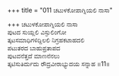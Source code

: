 +++
title = "011 ಚಟುಳಕೋಪಾಗ್ನಿಯಲಿ ನಾಸಾ"

+++
ಚಟುಳಕೋಪಾಗ್ನಿಯಲಿ ನಾಸಾ  
ಪುಟದ ಸುಯ್ಲಲಿ ವಿಸ್ಫುಲಿಂಗೋ  
ತ್ಕಟಸಮಾಧಿಗಳಿದ್ದಿಲಲಿ ನಿಗ್ರಹಕಟಾಹದಲಿ  
ಪಟುತರದ ಬಾಹುಪ್ರತಾಪದ  
ಪುಟವನೆತ್ತದೆ ಮಾಣನೆನಲು  
ತ್ಕಟಿಸುತಿರ್ದುದು ರೌದ್ರವೀರಾಭ್ಯುದಯ ಸನ್ನಾಹ     ॥11॥
